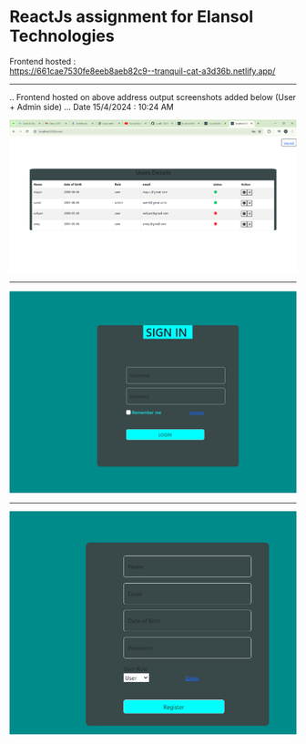 # ReactJs assignment for Elansol Technologies 
Frontend hosted :<br>
https://661cae7530fe8eeb8aeb82c9--tranquil-cat-a3d36b.netlify.app/
<hr>
.. Frontend hosted on above address output screenshots added below (User + Admin side) ... Date 15/4/2024 : 10:24 AM
<br>

![](output_img/Users_img.png)

<hr>

![](output_img/SIGNIN_img.png)

<hr>

![](output_img/Register_img.png)

<br>
